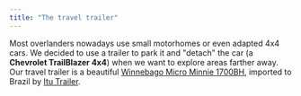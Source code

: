 ```yaml
---
title: "The travel trailer"
---
```

Most overlanders nowadays use small motorhomes or even adapted 4x4 cars. We decided to use a trailer to park it and "detach" the car (a **Chevrolet TrailBlazer 4x4**) when we want to explore areas farther away. Our travel trailer is a beautiful [Winnebago Micro Minnie 1700BH](https://winnebagoind.com/products/travel-trailer/2017/micro-minnie/overview), imported to Brazil by [Itu Trailer](http://www.itutrailer.com.br).
